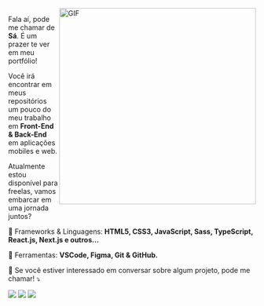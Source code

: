 <!-- <img src="https://i.ibb.co/k8KjrYK/image-10.png" min-width="400px" max-width="400px" width="400px" align="right" alt="Code"> -->

  <img align="right" alt="GIF" src="https://cdn.dribbble.com/users/1059583/screenshots/4171367/coding-freak.gif?raw=true" min-width="400px" max-width="400px" width="400px" />

<p align="left"> 
  Fala aí, pode me chamar de <strong> Sá</strong>. É um prazer te ver em meu portfólio!
</p>

<p align="left">
  Você irá encontrar em meus repositórios um pouco do meu trabalho em <strong> Front-End & Back-End </strong> em aplicações mobiles e web.
</p>

<p align="left"> 
  Atualmente estou disponível para freelas, vamos embarcar em uma jornada juntos? 
</p>

<p align="left">
  💼 Frameworks & Linguagens: <strong>HTML5, CSS3, JavaScript, Sass, TypeScript, React.js, Next.js e outros...</strong>
</p>

<p align="left">
  🌱 Ferramentas: <strong>VSCode, Figma, Git & GitHub.</strong>
</p>

<p align="left">
  🔭 Se você estiver interessado em conversar sobre algum projeto, pode me chamar! ⤵️
</p>

<p align="left">
  <a href="https://www.instagram.com/sa_filho/" alt="Instagram">
  <img src="https://img.shields.io/badge/-Instagram-DF0174?style=for-the-badge&logo=instagram&logoColor=white"/></a>
  
  <a href="https://www.linkedin.com/in/elzevir-de-sousa-s%C3%A1-filho-a37286187/" alt="Linkedin">
  <img src="https://img.shields.io/badge/-Linkedin-0e76a8?style=for-the-badge&logo=Linkedin&logoColor=white"/></a>

  <a href="https://www.facebook.com/elzevir.sa.filho/" alt="Facebook">
  <img src="https://img.shields.io/badge/-Facebook-3b5998?style=for-the-badge&logo=facebook&logoColor=white"/></a>
</p>

